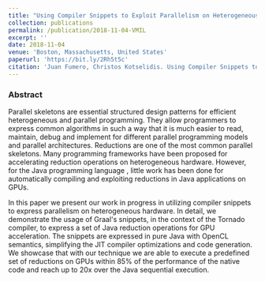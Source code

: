 ```yaml
---
title: "Using Compiler Snippets to Exploit Parallelism on Heterogeneous Hardware: A Java Reduction Case Study"
collection: publications
permalink: /publication/2018-11-04-VMIL
excerpt: ''
date: 2018-11-04
venue: 'Boston, Massachusetts, United States'
paperurl: 'https://bit.ly/2Rh5t5c'
citation: 'Juan Fumero, Christos Kotselidis. Using Compiler Snippets to Exploit Parallelism on Heterogeneous Hardware: A Java Reduction Case Study. VMIL 2018'
---
```

### Abstract

Parallel skeletons are essential structured design patterns for efficient heterogeneous and parallel programming. They allow programmers to express common algorithms in such a way that it is much easier to read, maintain, debug and implement for different parallel programming models and parallel architectures. Reductions are one of the most common parallel skeletons. Many programming frameworks have been proposed for accelerating reduction operations on heterogeneous hardware. However, for the Java programming language , little work has been done for automatically compiling and exploiting reductions in Java applications on GPUs. 

In this paper we present our work in progress in utilizing compiler snippets to express parallelism on heterogeneous hardware. In detail, we demonstrate the usage of Graal's snippets, in the context of the Tornado compiler, to express a set of Java reduction operations for GPU acceleration. The snippets are expressed in pure Java with OpenCL semantics, simplifying the JIT compiler optimizations and code generation. We showcase that with our technique we are able to execute a predefined set of reductions on GPUs within 85% of the performance of the native code and reach up to 20x over the Java sequential execution.
